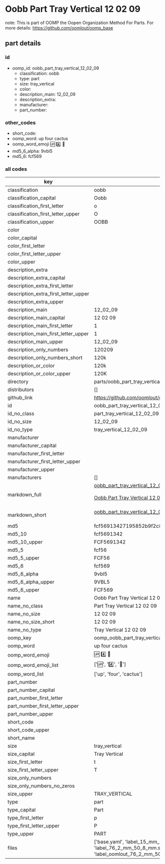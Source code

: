 # Oobb Part Tray Vertical 12 02 09  

note: This is part of OOMP the Oopen Organization Method For Parts. For more details: https://github.com/oomlout/oomp_base

##  part details





### id
* oomp_id: oobb_part_tray_vertical_12_02_09
  * classification: oobb
  * type: part
  * size: tray_vertical
  * color: 
  * description_main: 12_02_09
  * description_extra: 
  * manufacturer: 
  * part_number: 

### other_codes
* short_code: 
* oomp_word: up four cactus
* oomp_word_emoji :up: :four: :cactus:
* md5_6_alpha: 9vbl5
* md5_6: fcf569

### all codes 
| key | value |  
| --- | --- |  
| classification | oobb |  
| classification_capital | Oobb |  
| classification_first_letter | o |  
| classification_first_letter_upper | O |  
| classification_upper | OOBB |  
| color |  |  
| color_capital |  |  
| color_first_letter |  |  
| color_first_letter_upper |  |  
| color_upper |  |  
| description_extra |  |  
| description_extra_capital |  |  
| description_extra_first_letter |  |  
| description_extra_first_letter_upper |  |  
| description_extra_upper |  |  
| description_main | 12_02_09 |  
| description_main_capital | 12 02 09 |  
| description_main_first_letter | 1 |  
| description_main_first_letter_upper | 1 |  
| description_main_upper | 12_02_09 |  
| description_only_numbers | 120209 |  
| description_only_numbers_short | 120k |  
| description_or_color | 120k |  
| description_or_color_upper | 120K |  
| directory | parts/oobb_part_tray_vertical_12_02_09 |  
| distributors | [] |  
| github_link | https://github.com/oomlout/oomlout_oomp_part_src/tree/main/parts/oobb_part_tray_vertical_12_02_09/working |  
| id | oobb_part_tray_vertical_12_02_09 |  
| id_no_class | part_tray_vertical_12_02_09 |  
| id_no_size | 12_02_09 |  
| id_no_type | tray_vertical_12_02_09 |  
| manufacturer |  |  
| manufacturer_capital |  |  
| manufacturer_first_letter |  |  
| manufacturer_first_letter_upper |  |  
| manufacturer_upper |  |  
| manufacturers | [] |  
| markdown_full | [oobb_part_tray_vertical_12_02_09](https://github.com/oomlout/oomlout_oomp_part_src/tree/main/parts/oobb_part_tray_vertical_12_02_09/working)<br>[](https://github.com/oomlout/oomlout_oomp_part_src/tree/main/parts/oobb_part_tray_vertical_12_02_09/working)<br>[Oobb Part Tray Vertical 12 02 09](https://github.com/oomlout/oomlout_oomp_part_src/tree/main/parts/oobb_part_tray_vertical_12_02_09/working)<br><br> |  
| markdown_short | [oobb_part_tray_vertical_12_02_09](https://github.com/oomlout/oomlout_oomp_part_src/tree/main/parts/oobb_part_tray_vertical_12_02_09/working)<br><br> |  
| md5 | fcf56913427195852b9f2c8d3a80065b |  
| md5_10 | fcf5691342 |  
| md5_10_upper | FCF5691342 |  
| md5_5 | fcf56 |  
| md5_5_upper | FCF56 |  
| md5_6 | fcf569 |  
| md5_6_alpha | 9vbl5 |  
| md5_6_alpha_upper | 9VBL5 |  
| md5_6_upper | FCF569 |  
| name | Oobb Part Tray Vertical 12 02 09 |  
| name_no_class | Part Tray Vertical 12 02 09 |  
| name_no_size | 12 02 09 |  
| name_no_size_short | 12 02 09 |  
| name_no_type | Tray Vertical 12 02 09 |  
| oomp_key | oomp_oobb_part_tray_vertical_12_02_09 |  
| oomp_word | up four cactus |  
| oomp_word_emoji | :up: :four: :cactus: |  
| oomp_word_emoji_list | [':up:', ':four:', ':cactus:'] |  
| oomp_word_list | ['up', 'four', 'cactus'] |  
| part_number |  |  
| part_number_capital |  |  
| part_number_first_letter |  |  
| part_number_first_letter_upper |  |  
| part_number_upper |  |  
| short_code |  |  
| short_code_upper |  |  
| short_name |  |  
| size | tray_vertical |  
| size_capital | Tray Vertical |  
| size_first_letter | t |  
| size_first_letter_upper | T |  
| size_only_numbers |  |  
| size_only_numbers_no_zeros |  |  
| size_upper | TRAY_VERTICAL |  
| type | part |  
| type_capital | Part |  
| type_first_letter | p |  
| type_first_letter_upper | P |  
| type_upper | PART |  
| files | ['base.yaml', 'label_15_mm_30_mm.pdf', 'label_15_mm_30_mm.svg', 'label_76_2_mm_50_8_mm.pdf', 'label_76_2_mm_50_8_mm.svg', 'label_oomlout_76_2_mm_50_8_mm.pdf', 'label_oomlout_76_2_mm_50_8_mm.svg', 'readme.md', 'working.json', 'working.yaml'] |  
